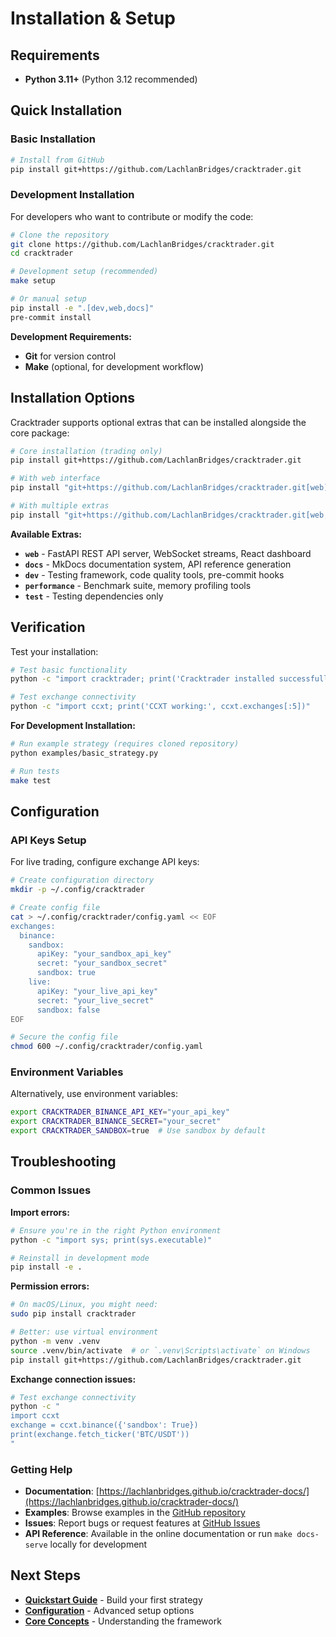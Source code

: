 # Installation & Setup

## Requirements

- **Python 3.11+** (Python 3.12 recommended)

## Quick Installation

### Basic Installation

```bash
# Install from GitHub
pip install git+https://github.com/LachlanBridges/cracktrader.git
```

### Development Installation

For developers who want to contribute or modify the code:

```bash
# Clone the repository
git clone https://github.com/LachlanBridges/cracktrader.git
cd cracktrader

# Development setup (recommended)
make setup

# Or manual setup
pip install -e ".[dev,web,docs]"
pre-commit install
```

**Development Requirements:**
- **Git** for version control
- **Make** (optional, for development workflow)

## Installation Options

Cracktrader supports optional extras that can be installed alongside the core package:

```bash
# Core installation (trading only)
pip install git+https://github.com/LachlanBridges/cracktrader.git

# With web interface
pip install "git+https://github.com/LachlanBridges/cracktrader.git[web]"

# With multiple extras
pip install "git+https://github.com/LachlanBridges/cracktrader.git[web,docs]"
```

**Available Extras:**

- **`web`** - FastAPI REST API server, WebSocket streams, React dashboard
- **`docs`** - MkDocs documentation system, API reference generation
- **`dev`** - Testing framework, code quality tools, pre-commit hooks
- **`performance`** - Benchmark suite, memory profiling tools
- **`test`** - Testing dependencies only

## Verification

Test your installation:

```bash
# Test basic functionality
python -c "import cracktrader; print('Cracktrader installed successfully')"

# Test exchange connectivity
python -c "import ccxt; print('CCXT working:', ccxt.exchanges[:5])"
```

**For Development Installation:**
```bash
# Run example strategy (requires cloned repository)
python examples/basic_strategy.py

# Run tests
make test
```

## Configuration

### API Keys Setup

For live trading, configure exchange API keys:

```bash
# Create configuration directory
mkdir -p ~/.config/cracktrader

# Create config file
cat > ~/.config/cracktrader/config.yaml << EOF
exchanges:
  binance:
    sandbox:
      apiKey: "your_sandbox_api_key"
      secret: "your_sandbox_secret"
      sandbox: true
    live:
      apiKey: "your_live_api_key"
      secret: "your_live_secret"
      sandbox: false
EOF

# Secure the config file
chmod 600 ~/.config/cracktrader/config.yaml
```

### Environment Variables

Alternatively, use environment variables:

```bash
export CRACKTRADER_BINANCE_API_KEY="your_api_key"
export CRACKTRADER_BINANCE_SECRET="your_secret"
export CRACKTRADER_SANDBOX=true  # Use sandbox by default
```

<!-- ## Docker Installation

⚠️ **Docker support is experimental and not fully tested**

Run Cracktrader in a container:

```bash
# Build image
docker build -t cracktrader .

# Run with volume for strategies
docker run -v $(pwd)/strategies:/app/strategies cracktrader

# Run with web interface
docker run -p 8000:8000 cracktrader --enable-web
```
-->

## Troubleshooting

### Common Issues

**Import errors:**
```bash
# Ensure you're in the right Python environment
python -c "import sys; print(sys.executable)"

# Reinstall in development mode
pip install -e .
```

**Permission errors:**
```bash
# On macOS/Linux, you might need:
sudo pip install cracktrader

# Better: use virtual environment
python -m venv .venv
source .venv/bin/activate  # or `.venv\Scripts\activate` on Windows
pip install git+https://github.com/LachlanBridges/cracktrader.git
```

**Exchange connection issues:**
```bash
# Test exchange connectivity
python -c "
import ccxt
exchange = ccxt.binance({'sandbox': True})
print(exchange.fetch_ticker('BTC/USDT'))
"
```

### Getting Help

- **Documentation**: [https://lachlanbridges.github.io/cracktrader-docs/](https://lachlanbridges.github.io/cracktrader-docs/)
- **Examples**: Browse examples in the [GitHub repository](https://github.com/LachlanBridges/cracktrader/tree/main/examples)
- **Issues**: Report bugs or request features at [GitHub Issues](https://github.com/LachlanBridges/cracktrader/issues)
- **API Reference**: Available in the online documentation or run `make docs-serve` locally for development

## Next Steps

- [**Quickstart Guide**](quickstart.md) - Build your first strategy
- [**Configuration**](configuration.md) - Advanced setup options
- [**Core Concepts**](../core_concepts/architecture.md) - Understanding the framework
